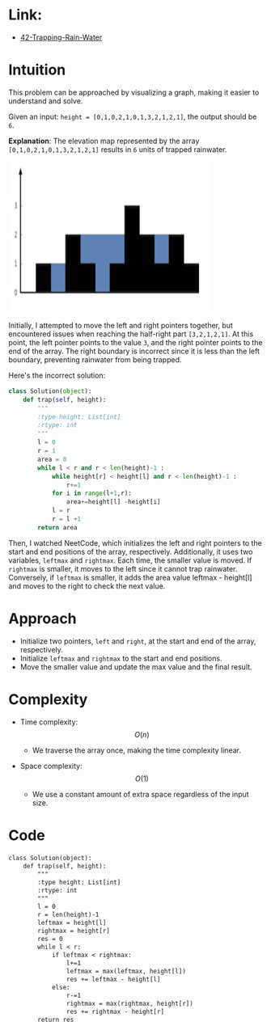 # Link:
- [42-Trapping-Rain-Water](https://leetcode.com/problems/trapping-rain-water/description/)

# Intuition

This problem can be approached by visualizing a graph, making it easier to understand and solve.

Given an input: `height = [0,1,0,2,1,0,1,3,2,1,2,1]`, the output should be `6`.

**Explanation**: The elevation map represented by the array `[0,1,0,2,1,0,1,3,2,1,2,1]` results in `6` units of trapped rainwater.

<img src="Trapping-Rain-Water.png" alt="Trapping-Rain-Water" width="400" height="300"/>

Initially, I attempted to move the left and right pointers together, but encountered issues when reaching the half-right part `[3,2,1,2,1]`. At this point, the left pointer points to the value `3`, and the right pointer points to the end of the array. The right boundary is incorrect since it is less than the left boundary, preventing rainwater from being trapped.

Here's the incorrect solution:

```python
class Solution(object):
    def trap(self, height):
        """
        :type height: List[int]
        :rtype: int
        """
        l = 0 
        r = 1
        area = 0
        while l < r and r < len(height)-1 :
            while height[r] < height[l] and r < len(height)-1 :
                r+=1
            for i in range(l+1,r):
                area+=height[l] -height[i]
            l = r
            r = l +1
        return area
```

Then, I watched NeetCode, which initializes the left and right pointers to the start and end positions of the array, respectively. Additionally, it uses two variables, `leftmax` and `rightmax`. Each time, the smaller value is moved. If `rightmax` is smaller, it moves to the left since it cannot trap rainwater. Conversely, if `leftmax` is smaller, it adds the area value leftmax - height[l] and moves to the right to check the next value.

# Approach

- Initialize two pointers, `left` and `right`, at the start and end of the array, respectively.
- Initialize `leftmax` and `rightmax` to the start and end positions.
- Move the smaller value and update the max value and the final result.
# Complexity
- Time complexity:
  $$O(n)$$
  - We traverse the array once, making the time complexity linear.

- Space complexity:
  $$O(1)$$
    - We use a constant amount of extra space regardless of the input size.

# Code
```
class Solution(object):
    def trap(self, height):
        """
        :type height: List[int]
        :rtype: int
        """
        l = 0
        r = len(height)-1
        leftmax = height[l]
        rightmax = height[r]
        res = 0
        while l < r:
            if leftmax < rightmax:
                l+=1
                leftmax = max(leftmax, height[l])
                res += leftmax - height[l]
            else:
                r-=1
                rightmax = max(rightmax, height[r])
                res += rightmax - height[r]
        return res
```

